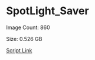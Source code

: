# SpotLight_Saver

Image Count: 860

Size: 0.526 GB

[Script Link](https://github.com/liuyal/Archive/blob/master/Python/Utilities/Miscellaneous/spotlight_saver.py)